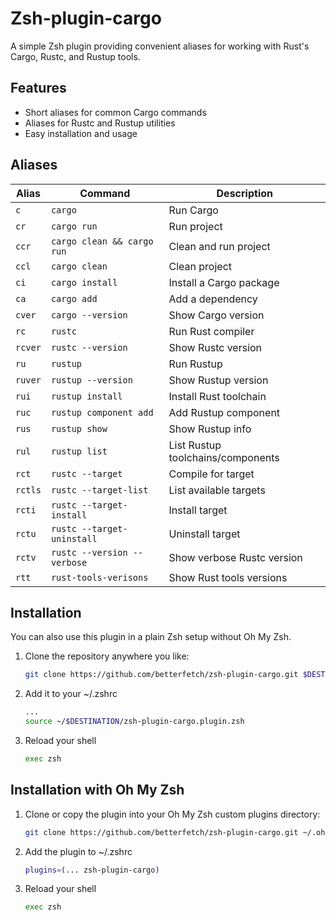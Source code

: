 # Zsh-plugin-cargo

A simple Zsh plugin providing convenient aliases for working with Rust's Cargo, Rustc, and Rustup tools.

## Features

- Short aliases for common Cargo commands
- Aliases for Rustc and Rustup utilities
- Easy installation and usage

## Aliases

| Alias   | Command                        | Description                       |
|---------|-------------------------------|-----------------------------------|
| `c`     | `cargo`                       | Run Cargo                         |
| `cr`    | `cargo run`                   | Run project                       |
| `ccr`   | `cargo clean && cargo run`    | Clean and run project             |
| `ccl`   | `cargo clean`                 | Clean project                     |
| `ci`    | `cargo install`               | Install a Cargo package           |
| `ca`    | `cargo add`                   | Add a dependency                  |
| `cver`  | `cargo --version`             | Show Cargo version                |
| `rc`    | `rustc`                       | Run Rust compiler                 |
| `rcver` | `rustc --version`             | Show Rustc version                |
| `ru`    | `rustup`                      | Run Rustup                        |
| `ruver` | `rustup --version`            | Show Rustup version               |
| `rui`   | `rustup install`              | Install Rust toolchain            |
| `ruc`   | `rustup component add`        | Add Rustup component              |
| `rus`   | `rustup show`                 | Show Rustup info                  |
| `rul`   | `rustup list`                 | List Rustup toolchains/components |
| `rct`   | `rustc --target`              | Compile for target                |
| `rctls` | `rustc --target-list`         | List available targets            |
| `rcti`  | `rustc --target-install`      | Install target                    |
| `rctu`  | `rustc --target-uninstall`    | Uninstall target                  |
| `rctv`  | `rustc --version --verbose`   | Show verbose Rustc version        |
| `rtt`   | `rust-tools-verisons`         | Show Rust tools versions          |

## Installation

You can also use this plugin in a plain Zsh setup without Oh My Zsh.

1. Clone the repository anywhere you like:

   ```bash
   git clone https://github.com/betterfetch/zsh-plugin-cargo.git $DESTIATION
2. Add it to your ~/.zshrc
    ```bash 
    ...
    source ~/$DESTINATION/zsh-plugin-cargo.plugin.zsh
    ```
3. Reload your shell
    ```bash 
    exec zsh
    ```

## Installation with Oh My Zsh

1. Clone or copy the plugin into your Oh My Zsh custom plugins directory:
    ```bash
   git clone https://github.com/betterfetch/zsh-plugin-cargo.git ~/.oh-my-zsh/custom/plugins/zsh-plugin-cargo
2. Add the plugin to ~/.zshrc
    ```bash
    plugins=(... zsh-plugin-cargo)
    ```
3. Reload your shell
    ```bash
    exec zsh
    ```    
